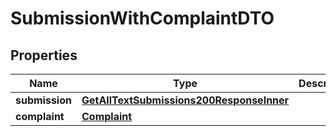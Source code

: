 

# SubmissionWithComplaintDTO


## Properties

| Name | Type | Description | Notes |
|------------ | ------------- | ------------- | -------------|
|**submission** | [**GetAllTextSubmissions200ResponseInner**](GetAllTextSubmissions200ResponseInner.md) |  |  [optional] |
|**complaint** | [**Complaint**](Complaint.md) |  |  [optional] |



